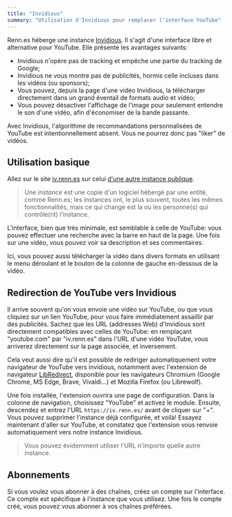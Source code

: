 ```yaml
---
title: "Invidious"
summary: "Utilisation d'Invidious pour remplacer l'interface YouTube"
---
```


Renn.es héberge une instance [Invidious](https://invidious.io/). Il s'agit d'une interface libre et alternative pour YouTube. Elle présente les avantages suivants:
- Invidious n'opère pas de tracking et empêche une partie du tracking de Google;
- Invidious ne vous montre pas de publicités, hormis celle incluses dans les vidéos (ou sponsors);
- Vous pouvez, depuis la page d'une vidéo Invidious, la télécharger directement dans un grand éventail de formats audio et vidéo;
- Vous pouvez désactiver l'affichage de l'image pour seulement entendre le son d'une vidéo, afin d'économiser de la bande passante.

Avec Invidious, l'algorithme de recommandations personnalisées de YouTube est intentionnellement absent. Vous ne pourrez donc pas "liker" de vidéos.

## Utilisation basique

Allez sur le site [iv.renn.es](https://iv.renn.es/) sur celui [d'une autre instance publique](https://docs.invidious.io/instances/).

> Une *instance* est une copie d'un logiciel hébergé par une entité, comme Renn.es; les instances ont, le plus souvent, toutes les mêmes fonctionnalités, mais ce qui change est la ou les personne(s) qui contrôle(nt) l'instance.

L'interface, bien que très minimale, est semblable à celle de YouTube: vous pouvez effectuer une recherche avec la barre en haut de la page. Une fois sur une vidéo, vous pouvez voir sa description et ses commentaires.

Ici, vous pouvez aussi télécharger la vidéo dans divers formats en utilisant le menu déroulant et le bouton de la colonne de gauche en-dessous de la vidéo.

## Redirection de YouTube vers Invidious

Il arrive souvent qu'on vous envoie une vidéo sur YouTube, ou que vous cliquiez sur un lien YouTube, pour vous faire immédiatement assaillir par des publicités. Sachez que les URL (addresses Web) d'Invidious sont directement compatibles avec celles de YouTube: en remplaçant "youtube.com" par "iv.renn.es" dans l'URL d'une vidéo YouTube, vous arriverez directement sur la page associée, et inversement.

Cela veut aussi dire qu'il est possible de rediriger automatiquement votre navigateur de YouTube vers invidious, notamment avec l'extension de navigateur [LibRedirect](https://libredirect.github.io/), disponible pour les navigateurs Chromium (Google Chrome, MS Edge, Brave, Vivaldi...) et Mozilla Firefox (ou Librewolf).

Une fois installée, l'extension ouvrira une page de configuration. Dans la colonne de navigation, choisissez "YouTube" et activez le module. Ensuite, descendez et entrez l'URL `https://iv.renn.es/` avant de cliquer sur "+". Vous pouvez supprimer l'instance déjà configurée, et voilà! Essayez maintenant d'aller sur YouTube, et constatez que l'extension vous renvoie automatiquement vers notre instance Invidious.

> Vous pouvez évidemment utiliser l'URL n'importe quelle autre instance.

## Abonnements

Si vous voulez vous abonner à des chaînes, créez un compte sur l'interface. Ce compte est spécifique à l'instance que vous utilisez. Une fois le compte créé, vous pouvez vous abonner à vos chaînes préférées.
